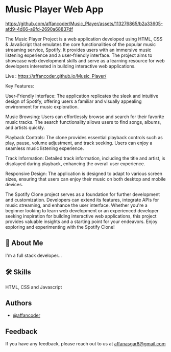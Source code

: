 # Music Player Web App

https://github.com/affancoder/Music_Player/assets/113276865/b2a33605-afd9-4d66-a9fd-2690a68837df

The Music Player Project is a web application developed using HTML, CSS & JavaScript that emulates the core functionalities of the popular music streaming service, Spotify. It provides users with an immersive music listening experience and a user-friendly interface. The project aims to showcase web development skills and serve as a learning resource for web developers interested in building interactive web applications.

Live : https://affancoder.github.io/Music_Player/

Key Features:

User-Friendly Interface: The application replicates the sleek and intuitive design of Spotify, offering users a familiar and visually appealing environment for music exploration.

Music Browsing: Users can effortlessly browse and search for their favorite music tracks. The search functionality allows users to find songs, albums, and artists quickly.

Playback Controls: The clone provides essential playback controls such as play, pause, volume adjustment, and track seeking. Users can enjoy a seamless music listening experience.

Track Information: Detailed track information, including the title and artist, is displayed during playback, enhancing the overall user experience.

Responsive Design: The application is designed to adapt to various screen sizes, ensuring that users can enjoy their music on both desktop and mobile devices.

The Spotify Clone project serves as a foundation for further development and customization. Developers can extend its features, integrate APIs for music streaming, and enhance the user interface. Whether you're a beginner looking to learn web development or an experienced developer seeking inspiration for building interactive web applications, this project provides valuable insights and a starting point for your endeavors. Enjoy exploring and experimenting with the Spotify Clone!







## 🚀 About Me
I'm a full stack developer...


## 🛠 Skills
HTML, CSS and Javascript


## Authors

- [@affancoder](https://github.com/affancoder)


## Feedback

If you have any feedback, please reach out to us at affanasgar8@gmail.com

